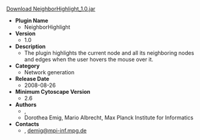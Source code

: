 <a href="NeighborHighlight_1.0.jar">Download NeighborHighlight_1.0.jar</a>

* __Plugin Name__
  * NeighborHighlight
* __Version__
  * 1.0
* __Description__
  * The plugin highlights the current node and all its neighboring nodes and edges when the user hovers the mouse over it.
* __Category__
  * Network generation
* __Release Date__
  * 2008-08-26
* __Minimum Cytoscape Version__
  * 2.6
* __Authors__
  * , 
  * Dorothea Emig, Mario Albrecht, Max Planck Institute for Informatics
* __Contacts__
  * , demig@mpi-inf.mpg.de

